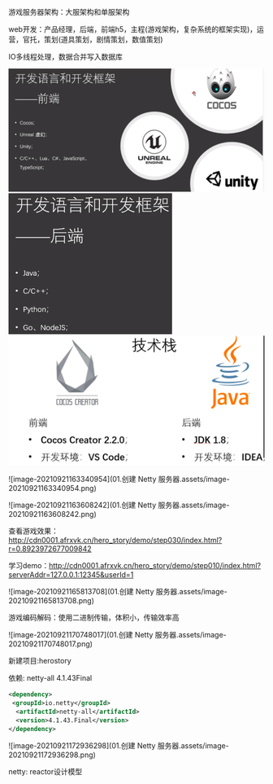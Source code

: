 游戏服务器架构：大服架构和单服架构

web开发：产品经理，后端，前端h5，主程(游戏架构，复杂系统的框架实现)，运营，官托，策划(道具策划，剧情策划，数值策划)

IO多线程处理，数据合并写入数据库

<img src="01.创建 Netty 服务器.assets/image-20210921162306654.png" alt="image-20210921162306654" style="zoom:50%;" />

<img src="01.创建 Netty 服务器.assets/image-20210921162823505.png" alt="image-20210921162823505" style="zoom:50%;" />

<img src="01.创建 Netty 服务器.assets/image-20210921163047245.png" alt="image-20210921163047245" style="zoom:50%;" />

![image-20210921163340954](01.创建 Netty 服务器.assets/image-20210921163340954.png)

![image-20210921163608242](01.创建 Netty 服务器.assets/image-20210921163608242.png)

查看游戏效果：http://cdn0001.afrxvk.cn/hero_story/demo/step030/index.html?r=0.8923972677009842

学习demo：http://cdn0001.afrxvk.cn/hero_story/demo/step010/index.html?serverAddr=127.0.0.1:12345&userId=1

![image-20210921165813708](01.创建 Netty 服务器.assets/image-20210921165813708.png)

游戏编码解码：使用二进制传输，体积小，传输效率高

![image-20210921170748017](01.创建 Netty 服务器.assets/image-20210921170748017.png)

新建项目:herostory

依赖: netty-all  4.1.43Final

```xml
<dependency>
 <groupId>io.netty</groupId>
  <artifactId>netty-all</artifactId>
  <version>4.1.43.Final</version>
</dependency>           
```

![image-20210921172936298](01.创建 Netty 服务器.assets/image-20210921172936298.png)

netty: reactor设计模型







